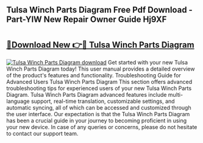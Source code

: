 ## Tulsa Winch Parts Diagram Free Pdf Download - Part-YlW New Repair Owner Guide Hj9XF

# <h2><a href="http://dfjdsb.blite.top/?on=Tulsa+Winch+Parts+Diagram">🔗Download New 👉🔴 Tulsa Winch Parts Diagram</a></h2>

[![Tulsa Winch Parts Diagram download](https://i.imgur.com/lujVjoI.png)](http://dfjdsb.blite.top/?on=Tulsa+Winch+Parts+Diagram)
Get started with your new Tulsa Winch Parts Diagram today! This user manual provides a detailed overview of the product's features and functionality. Troubleshooting Guide for Advanced Users Tulsa Winch Parts Diagram This section offers advanced troubleshooting tips for experienced users of your new Tulsa Winch Parts Diagram. Tulsa Winch Parts Diagram advanced features include multi-language support, real-time translation, customizable settings, and automatic syncing, all of which can be accessed and customized through the user interface. Our expectation is that the Tulsa Winch Parts Diagram has been a crucial guide in your journey to becoming proficient in using your new device. In case of any queries or concerns, please do not hesitate to contact our support team.
